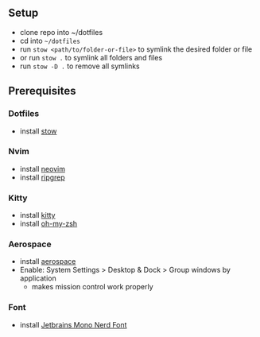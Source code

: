 ## Setup
- clone repo into ~/dotfiles
- cd into `~/dotfiles`
- run `stow <path/to/folder-or-file>` to symlink the desired folder or file
- or run `stow .` to symlink all folders and files
- run `stow -D .` to remove all symlinks

## Prerequisites

### Dotfiles
- install [stow](https://formulae.brew.sh/formula/stow)

### Nvim
- install [neovim](https://formulae.brew.sh/formula/neovim)
- install [ripgrep](https://github.com/BurntSushi/ripgrep)

### Kitty
- install [kitty](https://formulae.brew.sh/cask/kitty)
- install [oh-my-zsh](https://ohmyz.sh/)

### Aerospace
- install [aerospace](https://github.com/nikitabobko/AeroSpace)
- Enable: System Settings > Desktop & Dock > Group windows by application
    - makes mission control work properly

### Font
- install [Jetbrains Mono Nerd Font](https://github.com/ryanoasis/nerd-fonts/releases)

